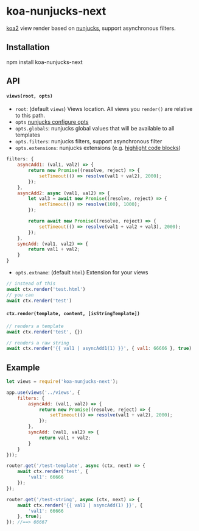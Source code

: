 # koa-nunjucks-next

[koa2](https://github.com/koajs/koa) view render based on [nunjucks](http://mozilla.github.io/nunjucks), support asynchronous filters.

## Installation

npm install koa-nunjucks-next

## API

#### `views(root, opts)`

* `root`: (default `views`) Views location. All views you `render()` are relative to this path.
* `opts` [nunjucks configure opts](http://mozilla.github.io/nunjucks/api.html#configure)
* `opts.globals`: nunjucks global values that will be available to all templates
* `opts.filters`: nunjucks filters, support asynchronous filter
* `opts.extensions`: nunjucks extensions (e.g. [highlight code blocks](https://github.com/ryanwild/nunjucks-highlight.js))

```js
filters: {
	asyncAdd1: (val1, val2) => {
		return new Promise((resolve, reject) => {
			setTimeout(() => resolve(val1 + val2), 2000);
		});
	},
	asyncAdd2: async (val1, val2) => {
		let val3 = await new Promise((resolve, reject) => {
			setTimeout(() => resolve(100), 1000);
		});

		return await new Promise((resolve, reject) => {
			setTimeout(() => resolve(val1 + val2 + val3), 2000);
		});
	},
	syncAdd: (val1, val2) => {
		return val1 + val2;
	}
}
```

* `opts.extname`: (default `html`) Extension for your views

```js
// instead of this
await ctx.render('test.html')
// you can
await ctx.render('test')
```

#### `ctx.render(template, content, [isStringTemplate])`

```js
// renders a template
await ctx.render('test', {})

// renders a raw string
await ctx.render('{{ val1 | asyncAdd1(1) }}', { val1: 66666 }, true)

```

## Example
```js
let views = require('koa-nunjucks-next');

app.use(views('../views', {
	filters: {
		asyncAdd: (val1, val2) => {
			return new Promise((resolve, reject) => {
				setTimeout(() => resolve(val1 + val2), 2000);
			});
		},
		syncAdd: (val1, val2) => {
			return val1 + val2;
		}
	}
}));

router.get('/test-template', async (ctx, next) => {
	await ctx.render('test', {
		'val1': 66666
	});
});

router.get('/test-string', async (ctx, next) => {
	await ctx.render('{{ val1 | asyncAdd(1) }}', {
		'val1': 66666
	}, true);
}); //==> 66667

```
